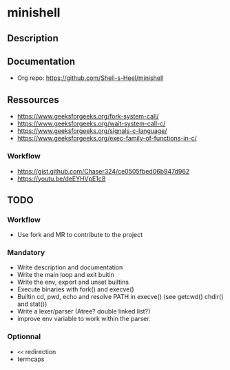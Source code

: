 # minishell

## Description

## Documentation

* Org repo: https://github.com/Shell-s-Heel/minishell

## Ressources
* https://www.geeksforgeeks.org/fork-system-call/
* https://www.geeksforgeeks.org/wait-system-call-c/
* https://www.geeksforgeeks.org/signals-c-language/
* https://www.geeksforgeeks.org/exec-family-of-functions-in-c/

### Workflow
* https://gist.github.com/Chaser324/ce0505fbed06b947d962
* https://youtu.be/deEYHVpE1c8 

## TODO

### Workflow

* Use fork and MR to contribute to the project

### Mandatory

* Write description and documentation
* Write the main loop and exit buitin
* Write the env, export and unset builtins
* Execute binaries with fork() and execve()
* Builtin cd, pwd, echo and resolve PATH in execve() (see getcwd() chdir() and stat())
* Write a lexer/parser (Atree? double linked list?)
* improve env variable to work within the parser.

### Optionnal

* `<<` redirection
* termcaps
